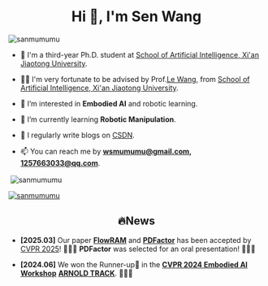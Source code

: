 <h1 align="center">Hi 👋, I'm Sen Wang</h1>

<p align="left"> <img src="https://komarev.com/ghpvc/?username=sanmumumu&label=Profile%20views&color=0e75b6&style=flat" alt="sanmumumu" /> </p>


- 🏫 I'm a third-year Ph.D. student at [School of Artificial Intelligence, Xi'an Jiaotong University](https://iair.xjtu.edu.cn/index.htm).

- 👨‍🏫 I'm very fortunate to be advised by Prof.[Le Wang](https://gr.xjtu.edu.cn/web/lewang), from [School of Artificial Intelligence, Xi'an Jiaotong University](https://iair.xjtu.edu.cn/index.htm).

- 🔭 I’m interested in **Embodied AI** and robotic learning.

- 🌱 I’m currently learning **Robotic Manipulation**.

- 📝 I regularly write blogs on [CSDN](https://blog.csdn.net/type=blog).

- 📫 You can reach me by **wsmumumu@gmail.com, 1257663033@qq.com**.



<p>&nbsp;<img align="center" src="https://github-readme-stats.vercel.app/api?username=sanmumumu&show_icons=true&locale=en" alt="sanmumumu" /></p>

<p align="left"> <a href="https://github.com/ryo-ma/github-profile-trophy"><img src="https://github-profile-trophy.vercel.app/?username=sanmumumu" alt="sanmumumu" /></a> </p>

<h2 align="center"> 🔥News</h2>

- **[2025.03]** Our paper **[FlowRAM](https://openaccess.thecvf.com/content/CVPR2025/papers/Wang_FlowRAM_Grounding_Flow_Matching_Policy_with_Region-Aware_Mamba_Framework_for_CVPR_2025_paper.pdf)** and **[PDFactor](https://openaccess.thecvf.com/content/CVPR2025/papers/Tian_PDFactor_Learning_Tri-Perspective_View_Policy_Diffusion_Field_for_Multi-Task_Robotic_CVPR_2025_paper.pdf)** has been accepted by [CVPR 2025](https://cvpr.thecvf.com/)! 🎉🎉🎉 **PDFactor** was selected for an oral presentation! 🌟🌟🌟

- **[2024.06]** We won the Runner-up🥈 in the **[CVPR 2024 Embodied AI Workshop](https://embodied-ai.org/cvpr2024/)** **[ARNOLD TRACK](https://sites.google.com/view/arnoldchallenge/)**. 🎉🎉🎉
